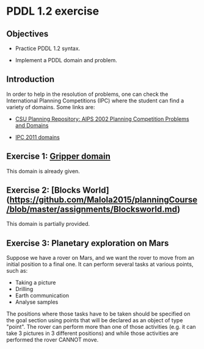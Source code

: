 # PDDL 1.2 exercise

## Objectives

* Practice PDDL 1.2 syntax.

* Implement a PDDL domain and problem.

## Introduction

In order to help in the resolution of problems, one can check the International Planning Competitions (IPC) where the student can find a variety of domains. Some links are:

* [CSU Planning Repository: AIPS 2002 Planning Competition Problems and Domains](http://www.cs.colostate.edu/meps/repository/aips2002.html)

* [IPC 2011 domains](http://www.plg.inf.uc3m.es/ipc2011-deterministic/Domains)

## Exercise 1: [Gripper domain](https://github.com/Malola2015/planningCourse/blob/master/assignments/Gripper.md)

This domain is already given. 

## Exercise 2: [Blocks World] (https://github.com/Malola2015/planningCourse/blob/master/assignments/Blocksworld.md)

This domain is partially provided.

## Exercise 3: Planetary exploration on Mars 

Suppose we have a rover on Mars, and we want the rover to move from an initial position to a final one. It can perform several tasks at various points, such as:
* Taking a picture 
* Drilling 
* Earth communication 
* Analyse samples 

The positions where those tasks have to be taken should be specified on the goal section using points that will be declared as an object of type "point". 
The rover can perform more than one of those activities (e.g. it can take 3 pictures in 3 different positions) and while those activities are performed the rover CANNOT move. 
